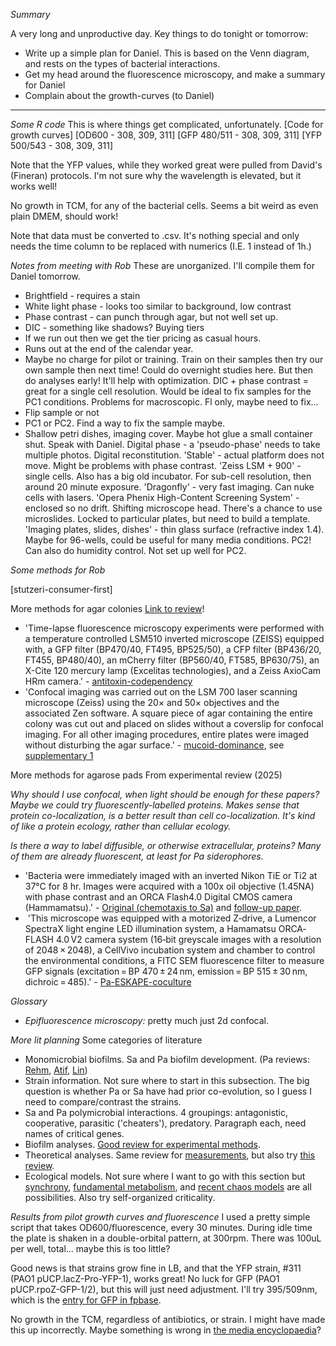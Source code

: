 *Summary*

A very long and unproductive day. Key things to do tonight or tomorrow:
- Write up a simple plan for Daniel. This is based on the Venn diagram, and rests on the types of bacterial interactions.
- Get my head around the fluorescence microscopy, and make a summary for Daniel
- Complain about the growth-curves (to Daniel)

---

*Some R code*
This is where things get complicated, unfortunately.
[Code for growth curves]
[OD600 - 308, 309, 311]
[GFP 480/511 - 308, 309, 311]
[YFP 500/543 - 308, 309, 311]

Note that the YFP values, while they worked great were pulled from David's (Fineran) protocols. I'm not sure why the wavelength is elevated, but it works well!

No growth in TCM, for any of the bacterial cells. Seems a bit weird as even plain DMEM, should work!

Note that data must be converted to .csv. It's nothing special and only needs the time column to be replaced with numerics (I.E. 1 instead of 1h.)

*Notes from meeting with Rob*
These are unorganized. I'll compile them for Daniel tomorrow.

- Brightfield - requires a stain
- White light phase - looks too similar to background, low contrast
- Phase contrast - can punch through agar, but not well set up.
- DIC  - something like shadows?
Buying tiers
- If we run out then we get the tier pricing as casual hours.
- Runs out at the end of the calendar year.
- Maybe no charge for pilot or training. Train on their samples then try our own sample then next time! Could do overnight studies here. But then do analyses early! It'll help with optimization.
DIC + phase contrast = great for a single cell resolution.
Would be ideal to fix samples for the PC1 conditions.
Problems for macroscopic. Fl only, maybe need to fix...
- Flip sample or not
- PC1 or PC2. Find a way to fix the sample maybe.
- Shallow petri dishes, imaging cover. Maybe hot glue a small container shut.
Speak with Daniel.
Digital phase - a 'pseudo-phase' needs to take multiple photos. Digital reconstitution. 'Stable' - actual platform does not move.
Might be problems with phase contrast.
'Zeiss LSM + 900' - single cells. Also has a big old incubator. For sub-cell resolution, then around 20 minute exposure.
'Dragonfly' - very fast imaging. Can nuke cells with lasers.
'Opera Phenix High-Content Screening System' - enclosed so no drift. Shifting microscope head. There's a chance to use microslides. Locked to particular plates, but need to build a template. 'Imaging plates, slides, dishes' - thin glass surface (refractive index 1.4). Maybe for 96-wells, could be useful for many media conditions. PC2! Can also do humidity control.
Not set up well for PC2.

*Some methods for Rob*

[stutzeri-consumer-first]

More methods for agar colonies
[Link to review](https://pmc.ncbi.nlm.nih.gov/articles/PMC9748781/#RSOB220194C30)!

- 'Time-lapse fluorescence microscopy experiments were performed with a temperature controlled LSM510 inverted microscope (ZEISS) equipped with, a GFP filter (BP470/40, FT495, BP525/50), a CFP filter (BP436/20, FT455, BP480/40), an mCherry filter (BP560/40, FT585, BP630/75), an X-Cite 120 mercury lamp (Excelitas technologies), and a Zeiss AxioCam HRm camera.' - [antitoxin-codependency](https://pmc.ncbi.nlm.nih.gov/articles/PMC6839403/#sec4)
- 'Confocal imaging was carried out on the LSM 700 laser scanning microscope (Zeiss) using the 20× and 50× objectives and the associated Zen software. A square piece of agar containing the entire colony was cut out and placed on slides without a coverslip for confocal imaging. For all other imaging procedures, entire plates were imaged without disturbing the agar surface.' - [mucoid-dominance](https://pmc.ncbi.nlm.nih.gov/articles/PMC4000849/), see [supplementary 1](https://www.pnas.org/action/downloadSupplement?doi=10.1073%2Fpnas.1323632111&file=pnas.201323632SI.pdf)

More methods for agarose pads
From experimental review (2025)

*Why should I use confocal, when light should be enough for these papers? Maybe we could try fluorescently-labelled proteins. Makes sense that protein co-localization, is a better result than cell co-localization. It's kind of like a protein ecology, rather than cellular ecology.*

*Is there a way to label diffusible, or otherwise extracellular, proteins? Many of them are already fluorescent, at least for Pa siderophores.*

- 'Bacteria were immediately imaged with an inverted Nikon TiE or Ti2 at 37°C for 8 hr. Images were acquired with a 100x oil objective (1.45NA) with phase contrast and an ORCA Flash4.0 Digital CMOS camera (Hammamatsu).' - [Original (chemotaxis to Sa)](https://pmc.ncbi.nlm.nih.gov/articles/PMC6910820/) and [follow-up paper](https://pmc.ncbi.nlm.nih.gov/articles/PMC11389416/#s4).
-  'This microscope was equipped with a motorized Z‐drive, a Lumencor SpectraX light engine LED illumination system, a Hamamatsu ORCA‐FLASH 4.0 V2 camera system (16‐bit greyscale images with a resolution of 2048 × 2048), a CellVivo incubation system and chamber to control the environmental conditions, a FITC SEM fluorescence filter to measure GFP signals (excitation = BP 470 ± 24 nm, emission = BP 515 ± 30 nm, dichroic = 485).' - [Pa-ESKAPE-coculture](https://pmc.ncbi.nlm.nih.gov/articles/PMC11445780/)

*Glossary*
- *Epifluorescence microscopy:* pretty much just 2d confocal.

*More lit planning*
Some categories of literature
- Monomicrobial biofilms. Sa and Pa biofilm development. (Pa reviews: [Rehm](https://www.mdpi.com/1422-0067/21/22/8671), [Atif](https://journals.lww.com/jcma/fulltext/2018/01000/Bacterial_biofilm_and_associated_infections.3.aspx/1000?casa_token=SP1XlAP7xPIAAAAA:cbeLqKxS2gs8jolM_rONkZ9a1IqyGi6GBhW9e13hpbKX-l4baBiMZ3UKH2O9Y0HuA_z1NuRh2UnAVEhoXiror1U), [Lin](https://www.frontiersin.org/journals/microbiology/articles/10.3389/fmicb.2022.955286/full))
- Strain information. Not sure where to start in this subsection. The big question is whether Pa or Sa have had prior co-evolution, so I guess I need to compare/contrast the strains.
- Sa and Pa polymicrobial interactions. 4 groupings: antagonistic, cooperative, parasitic ('cheaters'), predatory. Paragraph each, need names of critical genes.
- Biofilm analyses. [Good review for experimental methods](https://pubmed.ncbi.nlm.nih.gov/39979272/).
- Theoretical analyses. Same review for [measurements](https://pubmed.ncbi.nlm.nih.gov/39979272/), but also try [this review](https://pubmed.ncbi.nlm.nih.gov/36227846/).
- Ecological models. Not sure where I want to go with this section but [synchrony](https://www.annualreviews.org/content/journals/10.1146/annurev.ecolsys.34.011802.132516), [fundamental metabolism](https://pubmed.ncbi.nlm.nih.gov/10670014/), and [recent chaos models](https://softology.pro/voc.htm) are all possibilities. Also try self-organized criticality.

*Results from pilot growth curves and fluorescence*
I used a pretty simple script that takes OD600/fluorescence, every 30 minutes. During idle time the plate is shaken in a double-orbital pattern, at 300rpm.
There was 100uL per well, total... maybe this is too little?

Good news is that strains grow fine in LB, and that the YFP strain, #311 (PAO1 pUCP.lacZ-Pro-YFP-1), works great! No luck for GFP (PAO1 pUCP.rpoZ-GFP-1/2), but this will just need adjustment. I'll try 395/509nm, which is the [entry for GFP in fpbase](https://www.fpbase.org/protein/avgfp/).

No growth in the TCM, regardless of antibiotics, or strain. I might have made this up incorrectly. Maybe something is wrong in [the media encyclopaedia](https://github.com/marklemzin/marks-masters/raw/main/experimental-setup/13.03%20media-encyclopaedia.xlsx)?